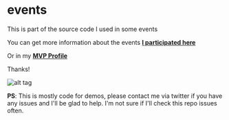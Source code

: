 # events
This is part of the source code I used in some events

You can get more information about the events **[I participated here](https://elbruno.com/tag/event/)**

Or in my **[MVP Profile](https://mvp.microsoft.com/en-us/PublicProfile/4014166)**

Thanks!

![alt tag](ElBrunoEvents02.png "Events")

**PS**: This is mostly code for demos, please contact me via twitter if you have any issues and I'll be glad to help. I'm not sure if I'll check this repo issues often.
